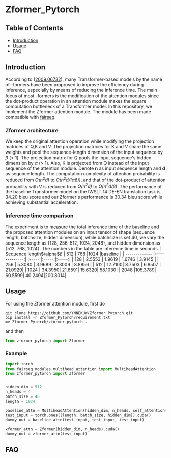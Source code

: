 # Zformer_Pytorch

## Table of Contents
- [Introduction](#Introduction)
- [Usage](#Usage)
- [FAQ](#FAQ)

## Introduction
According to ([2009.06732](https://arxiv.org/abs/2009.06732)), many Transformer-based models by the name of -formers have been proprosed to improve the efficiency during inference, especially by means of reducing the inference time. The main focus of most -formers is the modification of the attention modules since the dot-product operation in an attention module makes the square computation bottleneck of a Transformer model. In this repository, we implement the Zformer attention module. The module has been made compatible with [fairseq](https://github.com/pytorch/fairseq).
### Zformer architecture
We keep the original attention operation while modifying the projection matrices of Q,K and V. The projection matrices for K and V share the same weights and pool the sequence-length dimension of the input sequence by <em>$\beta$</em> (> 1). The projection matrix for Q pools the input sequence's hidden dimension by <em>$\alpha$</em> (> 1). Also, K is projected from Q instead of the input sequence of the attention module. Denote **n** as input sequence length and **d** as sequnce length. The computation complexity of attention probability is reduced from <em>O(n<sup>2</sup>d)</em> to <em>O(n<sup>2</sup>d/($\alpha\beta$))</em>, and that of the dot-product of attention probability with V is reduced from <em>O(n<sup>2</sup>d)</em> to <em>O(n<sup>2</sup>d/$\beta$)</em>.
The performance of the baseline Transformer model on the IWSLT 14 DE-EN translation task is 34.20 bleu score and our Zformer's performance is 30.34 bleu score while achieving substantial acceleration.
### Inference time comparison
The experiment is to measure the total inference time of the baseline and the proposed attention modules on an input tensor of shape (sequence length, batchsize, hidden dimension), while batchsize is set 40, we vary the sequence length as {128, 256, 512, 1024, 2048}, and hidden dimension as {512, 768, 1024}. The numbers in the table are inference time in seconds.
| Sequence length\$\alpha$$\beta$ | 512 | 768  |1024 |baseline  |
| ------------- |:-------------:| :-----:|:-----:|:-----:|
| 128        | 2.5553 | 1.9619 | 1.6746 | 3.9145 |
| 256        | 5.3080 | 3.9689 | 3.3009 | 8.8856 |
| 512        | 12.7100| 8.7503 | 6.8507 | 21.0929|
| 1024       | 34.3950| 21.6591| 15.6320| 58.1030|
| 2048       |105.3789| 60.5599| 40.2494|200.8014|
## Usage
For using the Zformer attention module, first do
```
git clone https://github.com/YNNEKUW/Zformer_Pytorch.git
pip install -r Zformer_Pytorch/requirement.txt
mv Zformer_Pytorch/zformer_pytorch .
```
and then
```python
from zformer_pytorch import Zformer
```
### Example
```python
import torch
from fairseq.modules.multihead_attention import MultiheadAttention
from zformer_pytorch import Zformer


hidden_dim = 512
n_heads = 4
batch_size = 40
length = 1024

baseline_attn = MultiheadAttention(hidden_dim, n_heads, self_attention=True).cuda()
test_input = torch.ones((length, batch_size, hidden_dim)).cuda()
dummy_out = baseline_attn(test_input, test_input, test_input)

xformer_attn = Zformer(hidden_dim, n_heads).cuda()
dummy_out = zformer_attn(test_input)
```

## FAQ
